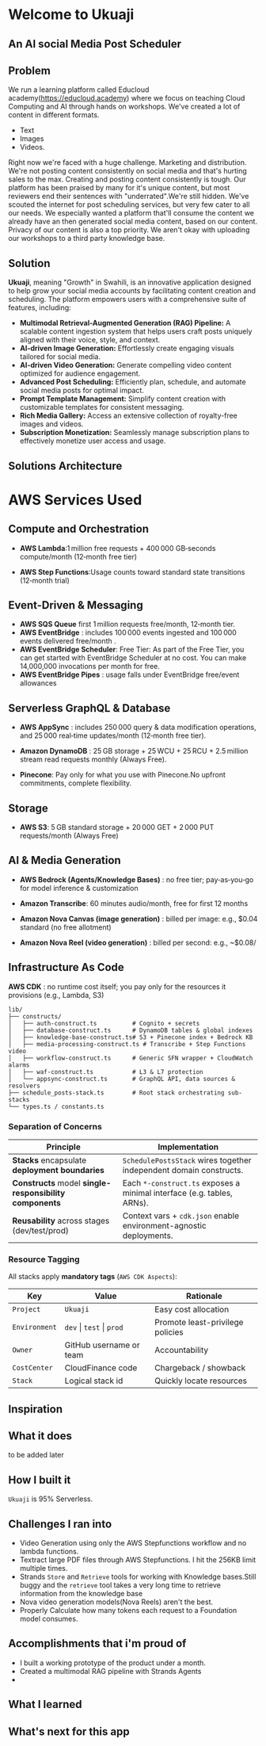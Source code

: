 # Welcome to Ukuaji

## An AI social Media Post Scheduler

## Problem

We run a learning platform called Educloud academy(https://educloud.academy)
where we focus on teaching Cloud Computing and AI through hands on workshops.
We've created a lot of content in different formats.

- Text
- Images
- Videos.

Right now we're faced with a huge challenge. Marketing and distribution. We're
not posting content consistently on social media and that's hurting sales to the
max. Creating and posting content consistently is tough. Our platform has been
praised by many for it's unique content, but most reviewers end their sentences
with "underrated".We're still hidden. We've scouted the internet for post
scheduling services, but very few cater to all our needs. We especially wanted a
platform that'll consume the content we already have an then generated social
media content, based on our content. Privacy of our content is also a top
priority. We aren't okay with uploading our workshops to a third party knowledge
base.

## Solution

**Ukuaji**, meaning "Growth" in Swahili, is an innovative application designed
to help grow your social media accounts by facilitating content creation and
scheduling. The platform empowers users with a comprehensive suite of features,
including:

- **Multimodal Retrieval-Augmented Generation (RAG) Pipeline:** A scalable
  content ingestion system that helps users craft posts uniquely aligned with
  their voice, style, and context.
- **AI-driven Image Generation:** Effortlessly create engaging visuals tailored
  for social media.
- **AI-driven Video Generation:** Generate compelling video content optimized
  for audience engagement.
- **Advanced Post Scheduling:** Efficiently plan, schedule, and automate social
  media posts for optimal impact.
- **Prompt Template Management:** Simplify content creation with customizable
  templates for consistent messaging.
- **Rich Media Gallery:** Access an extensive collection of royalty-free images
  and videos.
- **Subscription Monetization:** Seamlessly manage subscription plans to
  effectively monetize user access and usage.

## Solutions Architecture

# AWS Services Used

## Compute and Orchestration

- **AWS Lambda**:1 million free requests + 400 000 GB‑seconds compute/month
  (12‑month free tier)

- **AWS Step Functions**:Usage counts toward standard state transitions
  (12‑month trial)

## Event-Driven & Messaging

- **AWS SQS Queue** first 1 million requests free/month, 12‑month tier.
- **AWS EventBridge** : includes 100 000 events ingested and 100 000 events
  delivered free/month .
- **AWS EventBridge Scheduler**: Free Tier: As part of the Free Tier, you can
  get started with EventBridge Scheduler at no cost. You can make 14,000,000
  invocations per month for free.
- **AWS EventBridge Pipes** : usage falls under EventBridge free/event
  allowances

## Serverless GraphQL & Database

- **AWS AppSync** : includes 250 000 query & data modification operations, and
  25 000 real‑time updates/month (12‑month free tier).

- **Amazon DynamoDB** : 25 GB storage + 25 WCU + 25 RCU + 2.5 million stream
  read requests monthly (Always Free).
- **Pinecone**: Pay only for what you use with Pinecone.No upfront commitments,
  complete flexibility.

## Storage

- **AWS S3**: 5 GB standard storage + 20 000 GET + 2 000 PUT requests/month
  (Always Free)

## AI & Media Generation

- **AWS Bedrock (Agents/Knowledge Bases)** : no free tier; pay‑as‑you‑go for
  model inference & customization

- **Amazon Transcribe**: 60 minutes audio/month, free for first 12 months

- **Amazon Nova Canvas (image generation)** : billed per image: e.g., $0.04
  standard (no free allotment)

- **Amazon Nova Reel (video generation)** : billed per second: e.g., ~$0.08/

## Infrastructure As Code

**AWS CDK** : no runtime cost itself; you pay only for the resources it
provisions (e.g., Lambda, S3)

```
lib/
├── constructs/
│   ├── auth-construct.ts          # Cognito + secrets
│   ├── database-construct.ts      # DynamoDB tables & global indexes
│   ├── knowledge-base-construct.ts# S3 + Pinecone index + Bedrock KB
│   ├── media-processing-construct.ts # Transcribe + Step Functions video
│   ├── workflow-construct.ts      # Generic SFN wrapper + CloudWatch alarms
│   ├── waf-construct.ts           # L3 & L7 protection
│   └── appsync-construct.ts       # GraphQL API, data sources & resolvers
├── schedule_posts-stack.ts        # Root stack orchestrating sub-stacks
└── types.ts / constants.ts
```

### Separation of Concerns

| Principle                                                 | Implementation                                                         |
| --------------------------------------------------------- | ---------------------------------------------------------------------- |
| **Stacks** encapsulate **deployment boundaries**          | `SchedulePostsStack` wires together independent domain constructs.     |
| **Constructs** model **single-responsibility components** | Each `*-construct.ts` exposes a minimal interface (e.g. tables, ARNs). |
| **Reusability** across stages (dev/test/prod)             | Context vars + `cdk.json` enable environment-agnostic deployments.     |

### Resource Tagging

All stacks apply **mandatory tags** (`AWS CDK Aspects`):

| Key           | Value                     | Rationale                        |
| ------------- | ------------------------- | -------------------------------- |
| `Project`     | `Ukuaji`                  | Easy cost allocation             |
| `Environment` | `dev` \| `test` \| `prod` | Promote least-privilege policies |
| `Owner`       | GitHub username or team   | Accountability                   |
| `CostCenter`  | CloudFinance code         | Chargeback / showback            |
| `Stack`       | Logical stack id          | Quickly locate resources         |

## Inspiration

## What it does

to be added later

## How I built it

`Ukuaji` is 95% Serverless.

## Challenges I ran into

- Video Generation using only the AWS Stepfunctions workflow and no lambda
  functions.
- Textract large PDF files through AWS Stepfunctions. I hit the 256KB limit
  multiple times.
- Strands `Store` and `Retrieve` tools for working with Knowledge bases.Still
  buggy and the `retrieve` tool takes a very long time to retrieve information
  from the knowledge base
- Nova video generation models(Nova Reels) aren't the best.
- Properly Calculate how many tokens each request to a Foundation model
  consumes.

## Accomplishments that i'm proud of

- I built a working prototype of the product under a month.
- Created a multimodal RAG pipeline with Strands Agents
-

## What I learned

## What's next for this app

```

```
